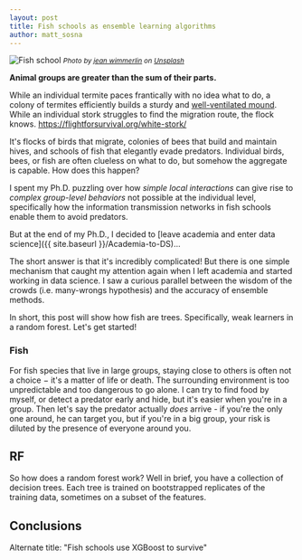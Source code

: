 ```yaml
---
layout: post
title: Fish schools as ensemble learning algorithms
author: matt_sosna
---
```

<img src="{{  site.baseurl  }}/images/theory/coll_beh/koi_shoal.jpg" alt="Fish school">
<span style="font-size: 12px"><i>Photo by <a href="https://unsplash.com/@jwimmerli">jean wimmerlin</a> on <a href="https://unsplash.com">Unsplash</a></i></span>

**Animal groups are greater than the sum of their parts.**

While an individual termite paces frantically with no idea what to do, a colony of termites efficiently builds a sturdy and [well-ventilated mound](http://www.bbc.com/earth/story/20151210-why-termites-build-such-enormous-skyscrapers). While an individual stork struggles to find the migration route, the flock knows. https://flightforsurvival.org/white-stork/

It's flocks of birds that migrate, colonies of bees that build and maintain hives, and schools of fish that elegantly evade predators. Individual birds, bees, or fish are often clueless on what to do, but somehow the aggregate is capable. How does this happen?

I spent my Ph.D. puzzling over how *simple local interactions* can give rise to *complex group-level behaviors* not possible at the individual level, specifically how the information transmission networks in fish schools enable them to avoid predators.

But at the end of my Ph.D., I decided to [leave academia and enter data science]({{  site.baseurl  }}/Academia-to-DS)...

The short answer is that it's incredibly complicated! But there is one simple mechanism that caught my attention again when I left academia and started working in data science. I saw a curious parallel between the wisdom of the crowds (i.e. many-wrongs hypothesis) and the accuracy of ensemble methods.

In short, this post will show how fish are trees. Specifically, weak learners in a random forest. Let's get started!

### Fish
For fish species that live in large groups, staying close to others is often not a choice $-$ it's a matter of life or death. The surrounding environment is too unpredictable and too dangerous to go alone. I can try to find food by myself, or detect a predator early and hide, but it's easier when you're in a group. Then let's say the predator actually _does_ arrive - if you're the only one around, he can target you, but if you're in a big group, your risk is diluted by the presence of everyone around you.


## RF
So how does a random forest work? Well in brief, you have a collection of decision trees. Each tree is trained on bootstrapped replicates of the training data, sometimes on a subset of the features.

## Conclusions
Alternate title: "Fish schools use XGBoost to survive"
